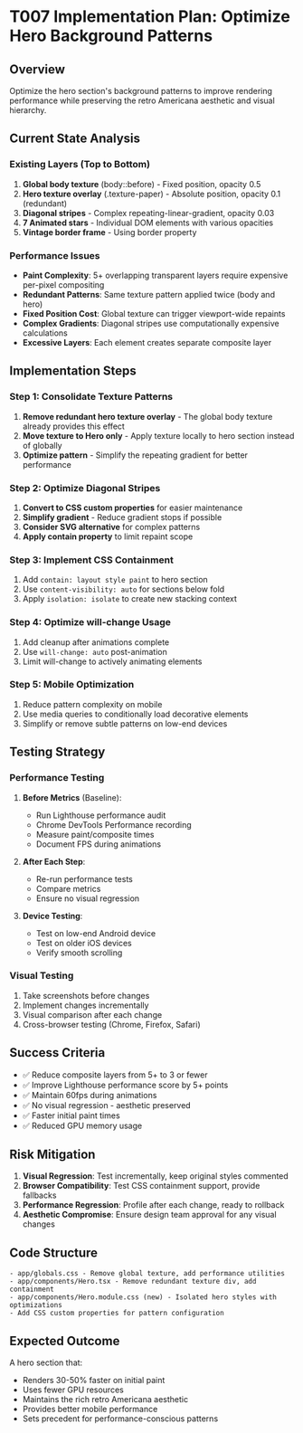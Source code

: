 # T007 Implementation Plan: Optimize Hero Background Patterns

## Overview
Optimize the hero section's background patterns to improve rendering performance while preserving the retro Americana aesthetic and visual hierarchy.

## Current State Analysis

### Existing Layers (Top to Bottom)
1. **Global body texture** (body::before) - Fixed position, opacity 0.5
2. **Hero texture overlay** (.texture-paper) - Absolute position, opacity 0.1 (redundant)
3. **Diagonal stripes** - Complex repeating-linear-gradient, opacity 0.03
4. **7 Animated stars** - Individual DOM elements with various opacities
5. **Vintage border frame** - Using border property

### Performance Issues
- **Paint Complexity**: 5+ overlapping transparent layers require expensive per-pixel compositing
- **Redundant Patterns**: Same texture pattern applied twice (body and hero)
- **Fixed Position Cost**: Global texture can trigger viewport-wide repaints
- **Complex Gradients**: Diagonal stripes use computationally expensive calculations
- **Excessive Layers**: Each element creates separate composite layer

## Implementation Steps

### Step 1: Consolidate Texture Patterns
1. **Remove redundant hero texture overlay** - The global body texture already provides this effect
2. **Move texture to Hero only** - Apply texture locally to hero section instead of globally
3. **Optimize pattern** - Simplify the repeating gradient for better performance

### Step 2: Optimize Diagonal Stripes
1. **Convert to CSS custom properties** for easier maintenance
2. **Simplify gradient** - Reduce gradient stops if possible
3. **Consider SVG alternative** for complex patterns
4. **Apply contain property** to limit repaint scope

### Step 3: Implement CSS Containment
1. Add `contain: layout style paint` to hero section
2. Use `content-visibility: auto` for sections below fold
3. Apply `isolation: isolate` to create new stacking context

### Step 4: Optimize will-change Usage
1. Add cleanup after animations complete
2. Use `will-change: auto` post-animation
3. Limit will-change to actively animating elements

### Step 5: Mobile Optimization
1. Reduce pattern complexity on mobile
2. Use media queries to conditionally load decorative elements
3. Simplify or remove subtle patterns on low-end devices

## Testing Strategy

### Performance Testing
1. **Before Metrics** (Baseline):
   - Run Lighthouse performance audit
   - Chrome DevTools Performance recording
   - Measure paint/composite times
   - Document FPS during animations

2. **After Each Step**:
   - Re-run performance tests
   - Compare metrics
   - Ensure no visual regression

3. **Device Testing**:
   - Test on low-end Android device
   - Test on older iOS devices
   - Verify smooth scrolling

### Visual Testing
1. Take screenshots before changes
2. Implement changes incrementally
3. Visual comparison after each change
4. Cross-browser testing (Chrome, Firefox, Safari)

## Success Criteria
- ✅ Reduce composite layers from 5+ to 3 or fewer
- ✅ Improve Lighthouse performance score by 5+ points
- ✅ Maintain 60fps during animations
- ✅ No visual regression - aesthetic preserved
- ✅ Faster initial paint times
- ✅ Reduced GPU memory usage

## Risk Mitigation
1. **Visual Regression**: Test incrementally, keep original styles commented
2. **Browser Compatibility**: Test CSS containment support, provide fallbacks
3. **Performance Regression**: Profile after each change, ready to rollback
4. **Aesthetic Compromise**: Ensure design team approval for any visual changes

## Code Structure
```
- app/globals.css - Remove global texture, add performance utilities
- app/components/Hero.tsx - Remove redundant texture div, add containment
- app/components/Hero.module.css (new) - Isolated hero styles with optimizations
- Add CSS custom properties for pattern configuration
```

## Expected Outcome
A hero section that:
- Renders 30-50% faster on initial paint
- Uses fewer GPU resources
- Maintains the rich retro Americana aesthetic
- Provides better mobile performance
- Sets precedent for performance-conscious patterns
